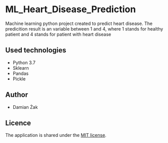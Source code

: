 # ML_Heart_Disease_Prediction
Machine learning python project created to predict heart disease. 
The predicition result is an variable between 1 and 4, where 1 stands for healthy patient and 4 stands for patient with heart disease
## Used technologies
* Python 3.7
* Sklearn
* Pandas
* Pickle
## Author
- Damian Żak
## Licence
The application is shared under the [MIT license](https://opensource.org/licenses/MIT).
